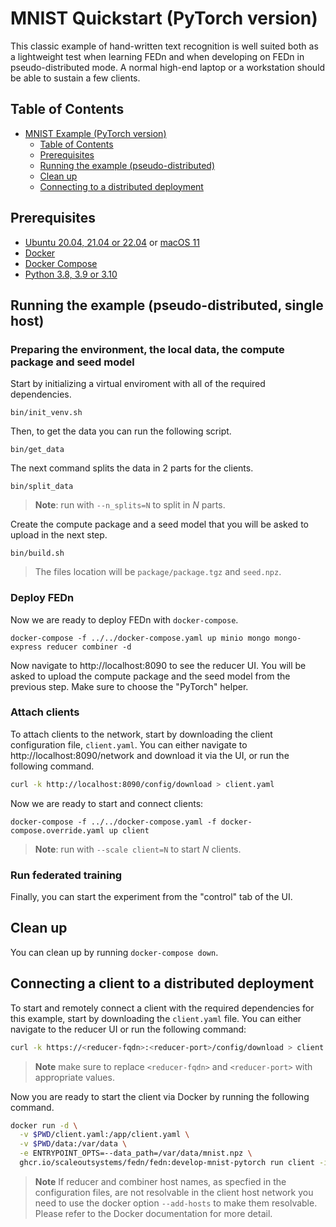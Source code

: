 # MNIST Quickstart (PyTorch version)
This classic example of hand-written text recognition is well suited both as a lightweight test when learning FEDn and when developing on FEDn in pseudo-distributed mode. A normal high-end laptop or a workstation should be able to sustain a few clients. 

## Table of Contents
- [MNIST Example (PyTorch version)](#mnist-example-pytorch-version)
  - [Table of Contents](#table-of-contents)
  - [Prerequisites](#prerequisites)
  - [Running the example (pseudo-distributed)](#running-the-example-pseudo-distributed)
  - [Clean up](#clean-up)
  - [Connecting to a distributed deployment](#connecting-to-a-distributed-deployment)

## Prerequisites
- [Ubuntu 20.04, 21.04 or 22.04](https://releases.ubuntu.com/20.04) or [macOS 11](https://apps.apple.com/us/app/macos-big-sur)
- [Docker](https://docs.docker.com/get-docker)
- [Docker Compose](https://docs.docker.com/compose/install)
- [Python 3.8, 3.9 or 3.10](https://www.python.org/downloads)

## Running the example (pseudo-distributed, single host)

### Preparing the environment, the local data, the compute package and seed model
Start by initializing a virtual enviroment with all of the required dependencies.
```
bin/init_venv.sh
```

Then, to get the data you can run the following script.
```
bin/get_data
```

The next command splits the data in 2 parts for the clients.
```
bin/split_data
```
> **Note**: run with `--n_splits=N` to split in *N* parts.

Create the compute package and a seed model that you will be asked to upload in the next step.
```
bin/build.sh
```
> The files location will be `package/package.tgz` and `seed.npz`.

### Deploy FEDn 
Now we are ready to deploy FEDn with `docker-compose`.
```
docker-compose -f ../../docker-compose.yaml up minio mongo mongo-express reducer combiner -d
```

Now navigate to http://localhost:8090 to see the reducer UI. You will be asked to upload the compute package and the seed model from the previous step. Make sure to choose the "PyTorch" helper.

### Attach clients 
To attach clients to the network, start by downloading the client configuration file, `client.yaml`. You can either navigate to http://localhost:8090/network and download it via the UI, or run the following command.

```bash
curl -k http://localhost:8090/config/download > client.yaml
```

Now we are ready to start and connect clients: 
```
docker-compose -f ../../docker-compose.yaml -f docker-compose.override.yaml up client
```
> **Note**: run with `--scale client=N` to start *N* clients.

### Run federated training 
Finally, you can start the experiment from the "control" tab of the UI.

## Clean up
You can clean up by running `docker-compose down`.

## Connecting a client to a distributed deployment
To start and remotely connect a client with the required dependencies for this example, start by downloading the `client.yaml` file. You can either navigate to the reducer UI or run the following command:

```bash
curl -k https://<reducer-fqdn>:<reducer-port>/config/download > client.yaml
```
> **Note** make sure to replace `<reducer-fqdn>` and `<reducer-port>` with appropriate values.

Now you are ready to start the client via Docker by running the following command.

```bash
docker run -d \
  -v $PWD/client.yaml:/app/client.yaml \
  -v $PWD/data:/var/data \
  -e ENTRYPOINT_OPTS=--data_path=/var/data/mnist.npz \
  ghcr.io/scaleoutsystems/fedn/fedn:develop-mnist-pytorch run client -in client.yaml
```
> **Note** If reducer and combiner host names, as specfied in the configuration files, are not resolvable in the client host network you need to use the docker option `--add-hosts` to make them resolvable. Please refer to the Docker documentation for more detail.
